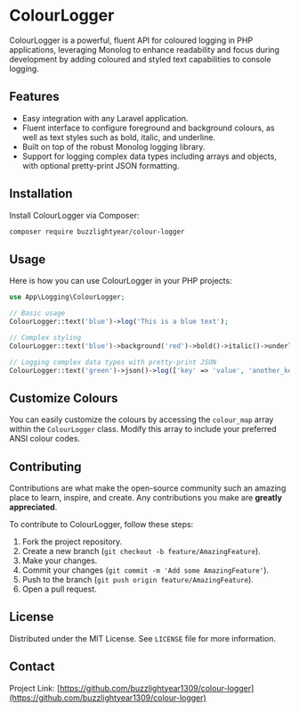 # ColourLogger

ColourLogger is a powerful, fluent API for coloured logging in PHP applications, leveraging Monolog to enhance readability and focus during development by adding coloured and styled text capabilities to console logging.

## Features

- Easy integration with any Laravel application.
- Fluent interface to configure foreground and background colours, as well as text styles such as bold, italic, and underline.
- Built on top of the robust Monolog logging library.
- Support for logging complex data types including arrays and objects, with optional pretty-print JSON formatting.

## Installation

Install ColourLogger via Composer:

```bash
composer require buzzlightyear/colour-logger
```

## Usage

Here is how you can use ColourLogger in your PHP projects:

```php
use App\Logging\ColourLogger;

// Basic usage
ColourLogger::text('blue')->log('This is a blue text');

// Complex styling
ColourLogger::text('blue')->background('red')->bold()->italic()->underline()->log('This message has red background and blue, bold, italic, underlined text');

// Logging complex data types with pretty-print JSON
ColourLogger::text('green')->json()->log(['key' => 'value', 'another_key' => 'another_value']);
```

## Customize Colours

You can easily customize the colours by accessing the `colour_map` array within the `ColourLogger` class. Modify this array to include your preferred ANSI colour codes.

## Contributing

Contributions are what make the open-source community such an amazing place to learn, inspire, and create. Any contributions you make are **greatly appreciated**.

To contribute to ColourLogger, follow these steps:

1. Fork the project repository.
2. Create a new branch (`git checkout -b feature/AmazingFeature`).
3. Make your changes.
4. Commit your changes (`git commit -m 'Add some AmazingFeature'`).
5. Push to the branch (`git push origin feature/AmazingFeature`).
6. Open a pull request.

## License

Distributed under the MIT License. See `LICENSE` file for more information.

## Contact

Project Link: [https://github.com/buzzlightyear1309/colour-logger](https://github.com/buzzlightyear1309/colour-logger)
